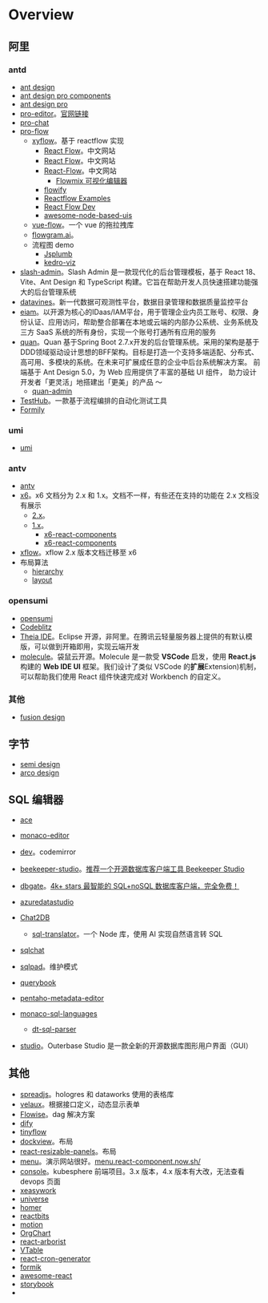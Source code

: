# Overview

## 阿里

### antd

* [ant design](https://ant-design.antgroup.com/components/overview-cn/)
* [ant design pro components](https://pro-components.antdigital.dev/components)
* [ant design pro](https://pro.ant.design/zh-CN/)
* [pro-editor](https://github.com/ant-design/pro-editor)。[官网链接](https://pro-editor.antdigital.dev/zh-CN)
* [pro-chat](https://github.com/ant-design/pro-chat)
* [pro-flow](https://github.com/ant-design/pro-flow)
  * [xyflow](https://github.com/xyflow/xyflow)。基于 reactflow 实现
    * [React Flow](https://flow.reactjs.ac.cn/)。中文网站
    * [React Flow](https://reactflow.nodejs.cn/)。中文网站
    * [React-Flow](http://react-flow.com/guide)。中文网站
      * [Flowmix 可视化编辑器](https://flowmix.turntip.cn/flow/edit?id=KHDX7XrVqRSQevboUJ_zG)
    * [flowify](https://github.com/radityaharya/flowify)
    * [Reactflow Examples](https://reactflowexample.vercel.app/home)
    * [React Flow Dev](https://react-flow-dev.netlify.app/)
    * [awesome-node-based-uis](https://github.com/xyflow/awesome-node-based-uis)
  * [vue-flow](https://github.com/bcakmakoglu/vue-flow)。一个 vue 的拖拉拽库
  * [flowgram.ai](https://github.com/bytedance/flowgram.ai)。
  * 流程图 demo
    * [Jsplumb](https://jsplumbtoolkit.com/)
    * [kedro-viz](https://github.com/kedro-org/kedro-viz)
* [slash-admin](https://github.com/d3george/slash-admin)。Slash Admin 是一款现代化的后台管理模板，基于 React 18、Vite、Ant Design 和 TypeScript 构建。它旨在帮助开发人员快速搭建功能强大的后台管理系统
* [datavines](https://github.com/datavane/datavines)。新一代数据可观测性平台，数据目录管理和数据质量监控平台
* [eiam](https://github.com/topiam/eiam)。以开源为核心的IDaas/IAM平台，用于管理企业内员工账号、权限、身份认证、应用访问，帮助整合部署在本地或云端的内部办公系统、业务系统及三方 SaaS 系统的所有身份，实现一个账号打通所有应用的服务
* [quan](https://github.com/quan100/quan)。Quan 基于Spring Boot 2.7.x开发的后台管理系统。采用的架构是基于DDD领域驱动设计思想的BFF架构。目标是打造一个支持多端适配、分布式、高可用、多模块的系统。在未来可扩展成任意的企业中后台系统解决方案。 前端基于 Ant Design 5.0，为 Web 应用提供了丰富的基础 UI 组件， 助力设计开发者「更灵活」地搭建出「更美」的产品 ～
  - [quan-admin](https://github.com/quan100/quan-admin)
* [TestHub](https://github.com/dromara/TestHub)。一款基于流程编排的自动化测试工具
* [Formily](https://v2.formilyjs.org/zh-CN/guide)


### umi

* [umi](https://umijs.org/)

### antv

* [antv](https://antv.antgroup.com/)
* [x6](https://x6.antv.antgroup.com/)。x6 文档分为 2.x 和 1.x。文档不一样，有些还在支持的功能在 2.x 文档没有展示
  * [2.x](https://x6.antv.antgroup.com/)。
  * [1.x](https://x6.antv.vision/zh)。
    * [x6-react-components](https://github.com/antvis/X6/tree/master/packages/x6-react-components)
    * [x6-react-components](https://x6.antv.vision/zh/docs/api/ui/menu)
* [xflow](https://x6.antv.antgroup.com/xflow/guide/introduction)。xflow 2.x 版本文档迁移至 x6
* 布局算法
  * [hierarchy](https://github.com/antvis/hierarchy)
  * [layout](https://github.com/antvis/layout)


### opensumi

* [opensumi](https://opensumi.com/zh)
* [Codeblitz](https://codeblitz.opensumi.com/zh)
* [Theia IDE](https://theia-ide.org/)。Eclipse 开源，非阿里。在腾讯云轻量服务器上提供的有默认模版，可以做到开箱即用，实现云端开发
* [molecule](https://github.com/DTStack/molecule)。袋鼠云开源。Molecule 是一款受 **VSCode** 启发，使用 **React.js** 构建的 **Web IDE UI** 框架。我们设计了类似 VSCode 的**扩展**Extension)机制，可以帮助我们使用 React 组件快速完成对 Workbench 的自定义。

### 其他

* [fusion design](https://fusion.design/pc/)

## 字节

* [semi design](https://semi.design/zh-CN/)
* [arco design](https://arco.design/)

## SQL 编辑器

* [ace](https://github.com/ajaxorg/ace)
* [monaco-editor](https://github.com/microsoft/monaco-editor)
* [dev](https://github.com/codemirror/dev)。codemirror
* [beekeeper-studio](https://github.com/beekeeper-studio/beekeeper-studio)。[推荐一个开源数据库客户端工具 Beekeeper Studio](https://mp.weixin.qq.com/s?__biz=MzAxNTMzNDQxNQ==&mid=2247484272&idx=1&sn=4126f2dbcada1913277153a194f820e9&chksm=9b84ee10acf367063e6ee89b953522da4916953b30705201e8de1435123bddc540534cd6b2e9&mpshare=1&scene=1&srcid=0306xMvoxhjwG4mhXFFVCZsV&sharer_shareinfo=2ce66f906c6177d0737b5a6c58238a40&sharer_shareinfo_first=a5ec4b383159220b1ff2895ec493743f&version=4.1.10.99312&platform=mac#rd)
* [dbgate](https://github.com/dbgate/dbgate)。[4k+ stars 最智能的 SQL+noSQL 数据库客户端，完全免费！](https://mp.weixin.qq.com/s?__biz=Mzg3ODUzMjI5Ng==&mid=2247497967&idx=1&sn=5fe342a437c65d893d4f5ff7e186d4e5&chksm=cf10fb48f867725ecd92e5d60a498bd29ac84797c093fe1cc021015c5ef2dd385845d9e0a8fb&mpshare=1&scene=1&srcid=0303163GaVcKXp5gn7b9KoRR&sharer_shareinfo=799dda35c6473f086b8ff577ba0317fa&sharer_shareinfo_first=ef006479280b02193a93a40c6d336bcc&version=4.1.10.99312&platform=mac#rd)
* [azuredatastudio](https://github.com/microsoft/azuredatastudio)
* [Chat2DB](https://github.com/chat2db/Chat2DB)
  * [sql-translator](https://github.com/whoiskatrin/sql-translator)。一个 Node 库，使用 AI 实现自然语言转 SQL

* [sqlchat](https://github.com/sqlchat/sqlchat)
  
* [sqlpad](https://github.com/sqlpad/sqlpad)。维护模式

* [querybook](https://github.com/pinterest/querybook)

* [pentaho-metadata-editor](https://github.com/pentaho/pentaho-metadata-editor)

* [monaco-sql-languages](https://github.com/DTStack/monaco-sql-languages)
  * [dt-sql-parser](https://github.com/DTStack/dt-sql-parser)
* [studio](https://github.com/outerbase/studio)。Outerbase Studio 是一款全新的开源数据库图形用户界面（GUI）


## 其他

* [spreadjs](https://www.grapecity.com.cn/developer/spreadjs)。hologres 和 dataworks 使用的表格库
* [velaux](https://github1s.com/kubevela/velaux/blob/main/packages/velaux-ui/src/extends)。根据接口定义，动态显示表单
* [Flowise](https://github1s.com/FlowiseAI/Flowise)。dag 解决方案
* [dify](https://github.com/langgenius/dify)
* [tinyflow](https://github.com/tinyflow-ai/tinyflow)
* [dockview](https://github.com/mathuo/dockview)。布局
* [react-resizable-panels](https://github.com/bvaughn/react-resizable-panels)。布局
* [menu](https://github.com/react-component/menu)。演示网站很好。[menu.react-component.now.sh/](https://menu.react-component.now.sh/)
* [console](https://github.com/kubesphere/console/tree/release-3.4/)。kubesphere 前端项目。3.x 版本，4.x 版本有大改，无法查看 devops 页面
* [xeasywork](https://github.com/chinesHhd/xeasywork)
* [universe](https://uiverse.io/)
* [homer](https://github.com/bastienwirtz/homer)
* [reactbits](https://www.reactbits.dev/)
* [motion](https://github.com/motiondivision/motion)
* [OrgChart](https://github.com/dabeng/OrgChart)
* [react-arborist](https://github.com/brimdata/react-arborist)
* [VTable](https://github.com/VisActor/VTable)
* [react-cron-generator](https://github.com/sojinantony01/react-cron-generator)
* [formik](https://github.com/jaredpalmer/formik)
* [awesome-react](https://github.com/enaqx/awesome-react)
* [storybook](https://storybook.js.org/)
* 
